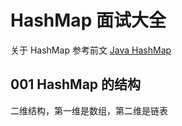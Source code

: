 # HashMap 面试大全

关于 HashMap 参考前文 [Java HashMap](/blog/hou-duan/java/07-dan-li-mo-shi-de-ji-zhong-shi-xian)

## 001 HashMap 的结构

二维结构，第一维是数组，第二维是链表
